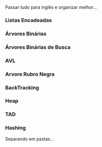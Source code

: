 Passar tudo para inglês e organizar melhor...

### Listas Encadeadas
### Árvores Binárias
### Árvores Binárias de Busca
### AVL
### Arvore Rubro Negra
### BackTracking
### Heap
### TAD
### Hashing

Separando em pastas...

